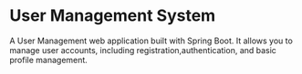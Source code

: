 # User Management System
A User Management web application built with Spring Boot. It allows you to manage user accounts, including registration,authentication, and basic profile management.
